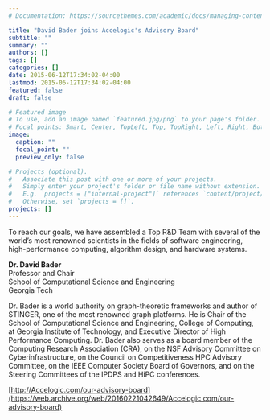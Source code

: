 ```yaml
---
# Documentation: https://sourcethemes.com/academic/docs/managing-content/

title: "David Bader joins Accelogic's Advisory Board"
subtitle: ""
summary: ""
authors: []
tags: []
categories: []
date: 2015-06-12T17:34:02-04:00
lastmod: 2015-06-12T17:34:02-04:00
featured: false
draft: false

# Featured image
# To use, add an image named `featured.jpg/png` to your page's folder.
# Focal points: Smart, Center, TopLeft, Top, TopRight, Left, Right, BottomLeft, Bottom, BottomRight.
image:
  caption: ""
  focal_point: ""
  preview_only: false

# Projects (optional).
#   Associate this post with one or more of your projects.
#   Simply enter your project's folder or file name without extension.
#   E.g. `projects = ["internal-project"]` references `content/project/deep-learning/index.md`.
#   Otherwise, set `projects = []`.
projects: []
---
```


To reach our goals, we have assembled a Top R&D Team with several of the world’s most renowned scientists in the fields of software engineering, high-performance computing, algorithm design, and hardware systems.

**Dr. David Bader**    
Professor and Chair    
School of Computational Science and Engineering    
Georgia Tech

Dr. Bader is a world authority on graph-theoretic frameworks and author of STINGER, one of the most renowned graph platforms. He is Chair of the School of Computational Science and Engineering, College of Computing, at Georgia Institute of Technology, and Executive Director of High Performance Computing. Dr. Bader also serves as a board member of the Computing Research Association (CRA), on the NSF Advisory Committee on Cyberinfrastructure, on the Council on Competitiveness HPC Advisory Committee, on the IEEE Computer Society Board of Governors, and on the Steering Committees of the IPDPS and HiPC conferences.

[http://Accelogic.com/our-advisory-board](https://web.archive.org/web/20160221042649/Accelogic.com/our-advisory-board)
